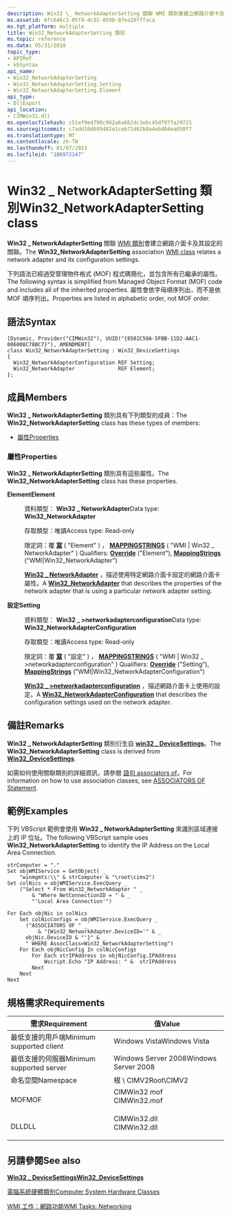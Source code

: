 ```yaml
---
description: Win32 \_ NetworkAdapterSetting 關聯 WMI 類別會建立網路介面卡及其設定的關聯。
ms.assetid: 6fc646c3-05f9-4c92-8598-07ea20fffaca
ms.tgt_platform: multiple
title: Win32_NetworkAdapterSetting 類別
ms.topic: reference
ms.date: 05/31/2018
topic_type:
- APIRef
- kbSyntax
api_name:
- Win32_NetworkAdapterSetting
- Win32_NetworkAdapterSetting.Setting
- Win32_NetworkAdapterSetting.Element
api_type:
- DllExport
api_location:
- CIMWin32.dll
ms.openlocfilehash: c51ef9ed790c902a6a662dc3ebc45df97fa29721
ms.sourcegitcommit: c7add10d695482e1ceb72d62b8a4ebd84ea050f7
ms.translationtype: MT
ms.contentlocale: zh-TW
ms.lasthandoff: 01/07/2021
ms.locfileid: "106972147"
---
```

# <a name="win32_networkadaptersetting-class"></a><span data-ttu-id="35a7d-103">Win32 \_ NetworkAdapterSetting 類別</span><span class="sxs-lookup"><span data-stu-id="35a7d-103">Win32\_NetworkAdapterSetting class</span></span>

<span data-ttu-id="35a7d-104">**Win32 \_ NetworkAdapterSetting** 關聯 [WMI 類別](../wmisdk/retrieving-a-class.md)會建立網路介面卡及其設定的關聯。</span><span class="sxs-lookup"><span data-stu-id="35a7d-104">The **Win32\_NetworkAdapterSetting** association [WMI class](../wmisdk/retrieving-a-class.md) relates a network adapter and its configuration settings.</span></span>

<span data-ttu-id="35a7d-105">下列語法已經過受管理物件格式 (MOF) 程式碼簡化，並包含所有已繼承的屬性。</span><span class="sxs-lookup"><span data-stu-id="35a7d-105">The following syntax is simplified from Managed Object Format (MOF) code and includes all of the inherited properties.</span></span> <span data-ttu-id="35a7d-106">屬性會依字母順序列出，而不是依 MOF 順序列出。</span><span class="sxs-lookup"><span data-stu-id="35a7d-106">Properties are listed in alphabetic order, not MOF order.</span></span>

## <a name="syntax"></a><span data-ttu-id="35a7d-107">語法</span><span class="sxs-lookup"><span data-stu-id="35a7d-107">Syntax</span></span>

``` syntax
[Dynamic, Provider("CIMWin32"), UUID("{8502C50A-5FBB-11D2-AAC1-006008C78BC7}"), AMENDMENT]
class Win32_NetworkAdapterSetting : Win32_DeviceSettings
{
  Win32_NetworkAdapterConfiguration REF Setting;
  Win32_NetworkAdapter              REF Element;
};
```

## <a name="members"></a><span data-ttu-id="35a7d-108">成員</span><span class="sxs-lookup"><span data-stu-id="35a7d-108">Members</span></span>

<span data-ttu-id="35a7d-109">**Win32 \_ NetworkAdapterSetting** 類別具有下列類型的成員：</span><span class="sxs-lookup"><span data-stu-id="35a7d-109">The **Win32\_NetworkAdapterSetting** class has these types of members:</span></span>

-   [<span data-ttu-id="35a7d-110">屬性</span><span class="sxs-lookup"><span data-stu-id="35a7d-110">Properties</span></span>](#properties)

### <a name="properties"></a><span data-ttu-id="35a7d-111">屬性</span><span class="sxs-lookup"><span data-stu-id="35a7d-111">Properties</span></span>

<span data-ttu-id="35a7d-112">**Win32 \_ NetworkAdapterSetting** 類別具有這些屬性。</span><span class="sxs-lookup"><span data-stu-id="35a7d-112">The **Win32\_NetworkAdapterSetting** class has these properties.</span></span>

<dl> <dt>

<span data-ttu-id="35a7d-113">**Element**</span><span class="sxs-lookup"><span data-stu-id="35a7d-113">**Element**</span></span>
</dt> <dd> <dl> <dt>

<span data-ttu-id="35a7d-114">資料類型： **Win32 \_ NetworkAdapter**</span><span class="sxs-lookup"><span data-stu-id="35a7d-114">Data type: **Win32\_NetworkAdapter**</span></span>
</dt> <dt>

<span data-ttu-id="35a7d-115">存取類型：唯讀</span><span class="sxs-lookup"><span data-stu-id="35a7d-115">Access type: Read-only</span></span>
</dt> <dt>

<span data-ttu-id="35a7d-116">限定詞：覆 [**寫**](../wmisdk/standard-qualifiers.md) ( "Element" ) ， [**MAPPINGSTRINGS**](../wmisdk/standard-qualifiers.md) ( "WMI \| Win32 \_ NetworkAdapter" ) </span><span class="sxs-lookup"><span data-stu-id="35a7d-116">Qualifiers: [**Override**](../wmisdk/standard-qualifiers.md) ("Element"), [**MappingStrings**](../wmisdk/standard-qualifiers.md) ("WMI\|Win32\_NetworkAdapter")</span></span>
</dt> </dl>

<span data-ttu-id="35a7d-117">[**Win32 \_ NetworkAdapter**](win32-networkadapter.md) ，描述使用特定網路介面卡設定的網路介面卡屬性。</span><span class="sxs-lookup"><span data-stu-id="35a7d-117">A [**Win32\_NetworkAdapter**](win32-networkadapter.md) that describes the properties of the network adapter that is using a particular network adapter setting.</span></span>

</dd> <dt>

<span data-ttu-id="35a7d-118">**設定**</span><span class="sxs-lookup"><span data-stu-id="35a7d-118">**Setting**</span></span>
</dt> <dd> <dl> <dt>

<span data-ttu-id="35a7d-119">資料類型： **Win32 \_ >networkadapterconfiguration**</span><span class="sxs-lookup"><span data-stu-id="35a7d-119">Data type: **Win32\_NetworkAdapterConfiguration**</span></span>
</dt> <dt>

<span data-ttu-id="35a7d-120">存取類型：唯讀</span><span class="sxs-lookup"><span data-stu-id="35a7d-120">Access type: Read-only</span></span>
</dt> <dt>

<span data-ttu-id="35a7d-121">限定詞：覆 [**寫**](../wmisdk/standard-qualifiers.md) ( "設定" ) ， [**MAPPINGSTRINGS**](../wmisdk/standard-qualifiers.md) ( "WMI \| Win32 \_ >networkadapterconfiguration" ) </span><span class="sxs-lookup"><span data-stu-id="35a7d-121">Qualifiers: [**Override**](../wmisdk/standard-qualifiers.md) ("Setting"), [**MappingStrings**](../wmisdk/standard-qualifiers.md) ("WMI\|Win32\_NetworkAdapterConfiguration")</span></span>
</dt> </dl>

<span data-ttu-id="35a7d-122">[**Win32 \_ >networkadapterconfiguration**](win32-networkadapterconfiguration.md) ，描述網路介面卡上使用的設定。</span><span class="sxs-lookup"><span data-stu-id="35a7d-122">A [**Win32\_NetworkAdapterConfiguration**](win32-networkadapterconfiguration.md) that describes the configuration settings used on the network adapter.</span></span>

</dd> </dl>

## <a name="remarks"></a><span data-ttu-id="35a7d-123">備註</span><span class="sxs-lookup"><span data-stu-id="35a7d-123">Remarks</span></span>

<span data-ttu-id="35a7d-124">**Win32 \_ NetworkAdapterSetting** 類別衍生自 [**win32 \_ DeviceSettings**](win32-devicesettings.md)。</span><span class="sxs-lookup"><span data-stu-id="35a7d-124">The **Win32\_NetworkAdapterSetting** class is derived from [**Win32\_DeviceSettings**](win32-devicesettings.md).</span></span>

<span data-ttu-id="35a7d-125">如需如何使用關聯類別的詳細資訊，請參閱 [語句 associators of](../wmisdk/associators-of-statement.md)。</span><span class="sxs-lookup"><span data-stu-id="35a7d-125">For information on how to use association classes, see [ASSOCIATORS OF Statement](../wmisdk/associators-of-statement.md).</span></span>

## <a name="examples"></a><span data-ttu-id="35a7d-126">範例</span><span class="sxs-lookup"><span data-stu-id="35a7d-126">Examples</span></span>

<span data-ttu-id="35a7d-127">下列 VBScript 範例會使用 **Win32 \_ NetworkAdapterSetting** 來識別區域連接上的 IP 位址。</span><span class="sxs-lookup"><span data-stu-id="35a7d-127">The following VBScript sample uses **Win32\_NetworkAdapterSetting** to identify the IP Address on the Local Area Connection.</span></span>


```VB
strComputer = "."
Set objWMIService = GetObject( _
    "winmgmts:\\" & strComputer & "\root\cimv2")
Set colNics = objWMIService.ExecQuery _
    ("Select * From Win32_NetworkAdapter " _
        & "Where NetConnectionID = " & _
        "'Local Area Connection'")
 
For Each objNic in colNics
    Set colNicConfigs = objWMIService.ExecQuery _
      ("ASSOCIATORS OF " _
          & "{Win32_NetworkAdapter.DeviceID='" & _
      objNic.DeviceID & "'}" & _
      " WHERE AssocClass=Win32_NetworkAdapterSetting")
    For Each objNicConfig In colNicConfigs
        For Each strIPAddress in objNicConfig.IPAddress
            Wscript.Echo "IP Address: " &  strIPAddress
        Next
    Next
Next
```



## <a name="requirements"></a><span data-ttu-id="35a7d-128">規格需求</span><span class="sxs-lookup"><span data-stu-id="35a7d-128">Requirements</span></span>



| <span data-ttu-id="35a7d-129">需求</span><span class="sxs-lookup"><span data-stu-id="35a7d-129">Requirement</span></span> | <span data-ttu-id="35a7d-130">值</span><span class="sxs-lookup"><span data-stu-id="35a7d-130">Value</span></span> |
|-------------------------------------|-----------------------------------------------------------------------------------------|
| <span data-ttu-id="35a7d-131">最低支援的用戶端</span><span class="sxs-lookup"><span data-stu-id="35a7d-131">Minimum supported client</span></span><br/> | <span data-ttu-id="35a7d-132">Windows Vista</span><span class="sxs-lookup"><span data-stu-id="35a7d-132">Windows Vista</span></span><br/>                                                                |
| <span data-ttu-id="35a7d-133">最低支援的伺服器</span><span class="sxs-lookup"><span data-stu-id="35a7d-133">Minimum supported server</span></span><br/> | <span data-ttu-id="35a7d-134">Windows Server 2008</span><span class="sxs-lookup"><span data-stu-id="35a7d-134">Windows Server 2008</span></span><br/>                                                          |
| <span data-ttu-id="35a7d-135">命名空間</span><span class="sxs-lookup"><span data-stu-id="35a7d-135">Namespace</span></span><br/>                | <span data-ttu-id="35a7d-136">根 \\ CIMV2</span><span class="sxs-lookup"><span data-stu-id="35a7d-136">Root\\CIMV2</span></span><br/>                                                                  |
| <span data-ttu-id="35a7d-137">MOF</span><span class="sxs-lookup"><span data-stu-id="35a7d-137">MOF</span></span><br/>                      | <dl> <span data-ttu-id="35a7d-138"><dt>CIMWin32 mof</dt></span><span class="sxs-lookup"><span data-stu-id="35a7d-138"><dt>CIMWin32.mof</dt></span></span> </dl> |
| <span data-ttu-id="35a7d-139">DLL</span><span class="sxs-lookup"><span data-stu-id="35a7d-139">DLL</span></span><br/>                      | <dl> <span data-ttu-id="35a7d-140"><dt>CIMWin32.dll</dt></span><span class="sxs-lookup"><span data-stu-id="35a7d-140"><dt>CIMWin32.dll</dt></span></span> </dl> |



## <a name="see-also"></a><span data-ttu-id="35a7d-141">另請參閱</span><span class="sxs-lookup"><span data-stu-id="35a7d-141">See also</span></span>

<dl> <dt>

[<span data-ttu-id="35a7d-142">**Win32 \_ DeviceSettings**</span><span class="sxs-lookup"><span data-stu-id="35a7d-142">**Win32\_DeviceSettings**</span></span>](win32-devicesettings.md)
</dt> <dt>

[<span data-ttu-id="35a7d-143">電腦系統硬體類別</span><span class="sxs-lookup"><span data-stu-id="35a7d-143">Computer System Hardware Classes</span></span>](computer-system-hardware-classes.md)
</dt> <dt>

[<span data-ttu-id="35a7d-144">WMI 工作：網路功能</span><span class="sxs-lookup"><span data-stu-id="35a7d-144">WMI Tasks: Networking</span></span>](../wmisdk/wmi-tasks--networking.md)
</dt> </dl>

 

 
